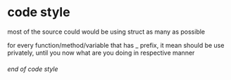 # code style

most of the source could would be using struct as many as possible

for every function/method/variable that has _ prefix, it mean should be use privately,
until you now what are you doing in respective manner

###### end of code style

